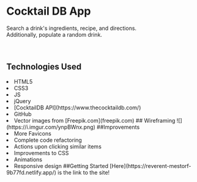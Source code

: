 # Cocktail DB App
Search a drink's ingredients, recipe, and directions. <br />
Additionally, populate a random drink. <br />
<br />
<br />
## Technologies Used
<li>HTML5
<li>CSS3
<li>JS
<li>jQuery
<li>[CocktailDB API](https://www.thecocktaildb.com/)  
<li>GitHub
<li>Vector images from [Freepik.com](freepik.com)
## Wireframing
![](https://i.imgur.com/ynpBWnx.png)
##Improvements
<li>More Favicons
<li>Complete code refactoring
<li>Actions upon clicking similar items
<li>Improvements to CSS
<li>Animations
<li>Responsive design
##Getting Started
[Here](https://reverent-mestorf-9b77fd.netlify.app/) is the link to the site!